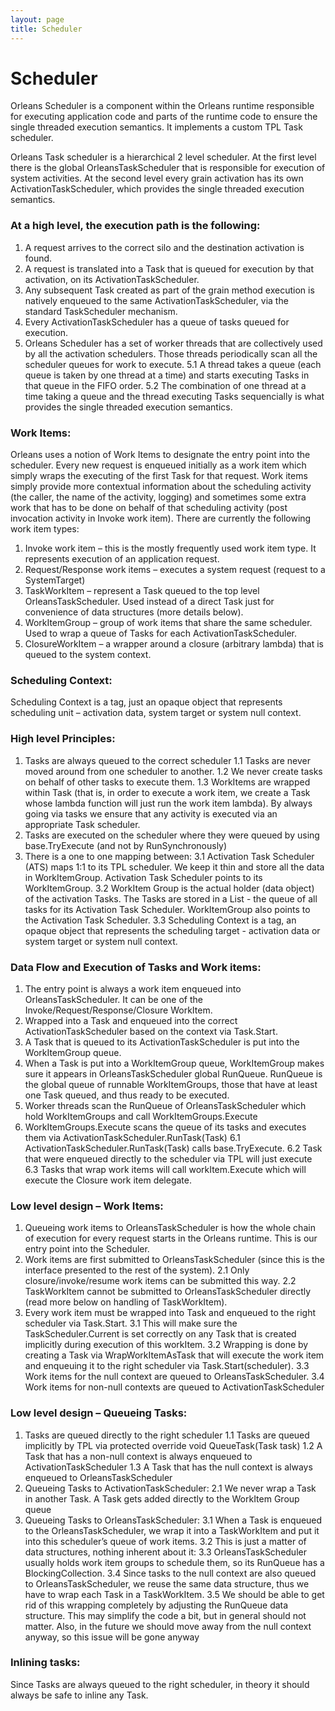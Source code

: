 ```yaml
---
layout: page
title: Scheduler
---
```


# Scheduler

Orleans Scheduler is a component within the Orleans runtime responsible for executing application code and parts of the runtime code to ensure the single threaded execution semantics. It implements a custom TPL Task scheduler.

Orleans Task scheduler is a hierarchical 2 level scheduler. At the first level there is the global OrleansTaskScheduler that is responsible for execution of system activities. At the second level every grain activation has its own ActivationTaskScheduler, which provides the single threaded execution semantics.

### At a high level, the execution path is the following:
1.	A request arrives to the correct silo and the destination activation is found.
2.	A request is translated into a Task that is queued for execution by that activation, on its ActivationTaskScheduler.
3.	Any subsequent Task created as part of the grain method execution is natively enqueued to the same ActivationTaskScheduler, via the standard TaskScheduler mechanism.
4.	Every ActivationTaskScheduler has a queue of tasks queued for execution.
5.	Orleans Scheduler has a set of worker threads that are collectively used by all the activation schedulers. Those threads periodically scan all the scheduler queues for work to execute. 
    5.1	A thread takes a queue (each queue is taken by one thread at a time) and starts executing Tasks in that queue in the FIFO order.
    5.2	The combination of one thread at a time taking a queue and the thread executing Tasks sequencially is what provides the single threaded execution semantics.

### Work Items:
Orleans uses a notion of Work Items to designate the entry point into the scheduler. Every new request is enqueued initially as a work item which simply wraps the executing of the first Task for that request. Work items simply provide more contextual information about the scheduling activity (the caller, the name of the activity, logging) and sometimes some extra work that has to be done on behalf of that scheduling activity (post invocation activity in Invoke work item).
There are currently the following work item types:
1.	Invoke work item – this is the mostly frequently used work item type. It represents execution of an application request. 
2.	Request/Response work items – executes a system request (request to a SystemTarget) 
3.	TaskWorkItem – represent a Task queued to the top level OrleansTaskScheduler. Used instead of a direct Task just for convenience of data structures (more details below).
4.	WorkItemGroup – group of work items that share the same scheduler. Used to wrap a queue of Tasks for each ActivationTaskScheduler.
5.	ClosureWorkItem – a wrapper around a closure (arbitrary lambda) that is queued to the system context.

### Scheduling Context:
Scheduling Context is a tag, just an opaque object that represents scheduling unit – activation data, system target or system null context.


### High level Principles:
1.	Tasks are always queued to the correct scheduler
    1.1	Tasks are never moved around from one scheduler to another. 
    1.2	We never create tasks on behalf of other tasks to execute them.
    1.3	WorkItems are wrapped within Task (that is, in order to execute a work item, we create a Task whose lambda function will just run the work item lambda). By always going via tasks we ensure that any activity is executed via an appropriate Task scheduler.
2.	Tasks are executed on the scheduler where they were queued by using base.TryExecute (and not by RunSynchronously)
3.	There is a one to one mapping between:
    3.1	Activation Task Scheduler (ATS) maps 1:1 to its TPL scheduler. We keep it thin and store all the data in WorkItemGroup. Activation Task Scheduler points to its WorkItemGroup.
    3.2	WorkItem Group is the actual holder (data object) of the activation Tasks. The Tasks are stored in a List<Task> - the queue of all tasks for its Activation Task Scheduler. WorkItemGroup also points to the Activation Task Scheduler.
    3.3	Scheduling Context is a tag, an opaque object that represents the scheduling target - activation data or system target or system null context.


### Data Flow and Execution of Tasks and Work items:
1.	The entry point is always a work item enqueued into OrleansTaskScheduler. It can be one of the Invoke/Request/Response/Closure WorkItem.
2.	Wrapped into a Task and enqueued into the correct ActivationTaskScheduler based on the context via Task.Start.
3.	A Task that is queued to its ActivationTaskScheduler is put into the WorkItemGroup queue.
4.	When a Task is put into a WorkItemGroup queue, WorkItemGroup makes sure it appears in OrleansTaskScheduler global RunQueue. RunQueue is the global queue of runnable WorkItemGroups, those that have at least one Task queued, and thus ready to be executed. 
5.	Worker threads scan the RunQueue of OrleansTaskScheduler which hold WorkItemGroups and call WorkItemGroups.Execute 
6.	WorkItemGroups.Execute scans the queue of its tasks and executes them via ActivationTaskScheduler.RunTask(Task)
    6.1	ActivationTaskScheduler.RunTask(Task) calls base.TryExecute.
    6.2	Task that were enqueued directly to the scheduler via TPL will just execute
    6.3	Tasks that wrap work items will call workItem.Execute which will execute the Closure work item delegate.



### Low level design – Work Items:
1.	Queueing work items to OrleansTaskScheduler is how the whole chain of execution for every request starts in the Orleans runtime. This is our entry point into the Scheduler.
2.	Work items are first submitted to OrleansTaskScheduler (since this is the interface presented to the rest of the system).
    2.1	Only closure/invoke/resume work items can be submitted this way. 
    2.2	TaskWorkItem cannot be submitted to OrleansTaskScheduler directly (read more below on handling of TaskWorkItem).
3.	Every work item must be wrapped into Task and enqueued to the right scheduler via Task.Start.
    3.1	This will make sure the TaskScheduler.Current is set correctly on any Task that is created implicitly during execution of this workItem.
    3.2	Wrapping is done by creating a Task via WrapWorkItemAsTask that will execute the work item and enqueuing it to the right scheduler via Task.Start(scheduler).
    3.3	Work items for the null context are queued to OrleansTaskScheduler.
    3.4	Work items for non-null contexts are queued to ActivationTaskScheduler 
 
### Low level design – Queueing Tasks:
1.	Tasks are queued directly to the right scheduler
    1.1	Tasks are queued implicitly by TPL via protected override void QueueTask(Task task)
    1.2	A Task that has a non-null context is always enqueued to ActivationTaskScheduler 
    1.3	A Task that has the null context is always enqueued to OrleansTaskScheduler
2.	Queueing Tasks to ActivationTaskScheduler:
    2.1	We never wrap a Task in another Task. A Task gets added directly to the WorkItem Group queue
3. Queueing Tasks to OrleansTaskScheduler:
    3.1	When a Task is enqueued to the OrleansTaskScheduler, we wrap it into a TaskWorkItem and put it into this scheduler’s queue of work items. 
    3.2	This is just a matter of data structures, nothing inherent about it:
    3.3	OrleansTaskScheduler usually holds work item groups to schedule them, so its RunQueue has a BlockingCollection<IWorkItem>.
    3.4	Since tasks to the null context are also queued to OrleansTaskScheduler, we reuse the same data structure, thus we have to wrap each Task in a TaskWorkItem.
    3.5	We should be able to get rid of this wrapping completely by adjusting the RunQueue data structure. This may simplify the code a bit, but in general should not matter. Also, in the future we should move away from the null context anyway, so this issue will be gone anyway
 

### Inlining tasks:
Since Tasks are always queued to the right scheduler, in theory it should always be safe to inline any Task. 

